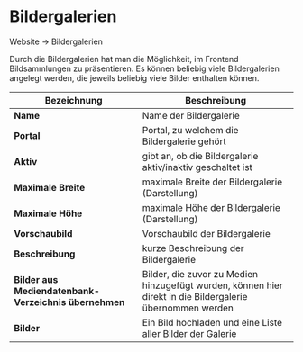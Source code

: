 # Bildergalerien

Website → Bildergalerien

Durch die Bildergalerien hat man die Möglichkeit, im Frontend Bildsammlungen zu präsentieren. Es können beliebig viele Bildergalerien angelegt werden, die jeweils beliebig viele Bilder enthalten können.

| Bezeichnung | Beschreibung |
| -- | -- |
| **Name** | Name der Bildergalerie |
| **Portal** | Portal, zu welchem die Bildergalerie gehört |
| **Aktiv** | gibt an, ob die Bildergalerie aktiv/inaktiv geschaltet ist |
| **Maximale Breite** | maximale Breite der Bildergalerie (Darstellung) |
| **Maximale Höhe** | maximale Höhe der Bildergalerie (Darstellung) |
| **Vorschaubild** | Vorschaubild der Bildergalerie |
| **Beschreibung** | kurze Beschreibung der Bildergalerie |
| **Bilder aus Mediendatenbank-Verzeichnis übernehmen** | Bilder, die zuvor zu Medien hinzugefügt wurden, können hier direkt in die Bildergalerie übernommen werden |
| **Bilder** | Ein Bild hochladen und eine Liste aller Bilder der Galerie |
